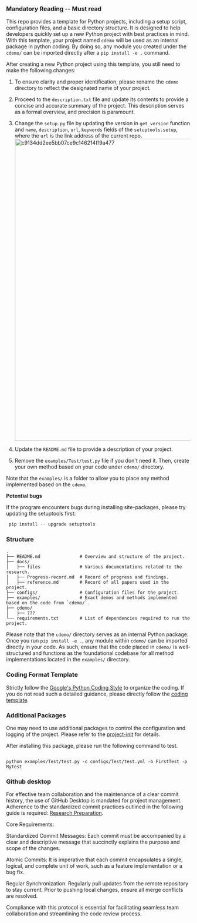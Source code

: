 ### Mandatory Reading -- Must read


This repo provides a template for Python projects, including a setup script, configuration files, and a basic directory structure. It is designed to help developers quickly set up a new Python project with best practices in mind. With this template, your project named `cdemo` will be used as an internal package in python coding. By doing so, any module you created under the `cdemo/` can be imported directly after a `pip install -e .` command.

After creating a new Python project using this template, you still need to make the following changes:

1. To ensure clarity and proper identification, please rename the `cdemo` directory to reflect the designated name of your project.
2. Proceed to the `description.txt` file and update its contents to provide a concise and accurate summary of the project. This description serves as a formal overview, and precision is paramount.
3. Change the `setup.py` file by updating the version in `get_version` function and `name`, `description`, `url`, `keywords` fields of the `setuptools.setup`, where the `url` is the link address of the current repo.<img width="769" height="822" alt="c9134dd2ee5bb07ce9c146214ff9a477" src="https://github.com/user-attachments/assets/187bbd46-52e0-40d4-81bb-5569fd9bcbf7" />

4. Update the `README.md` file to provide a description of your project.   
5. Remove the `examples/Test/test.py` file if you don't need it. Then, create your own method based on your code under `cdemo/` directory.

Note that the `examples/` is a folder to allow you to place any method implemented based on the `cdemo`.


**Potential bugs**

If the program encounters bugs during installing site-packages, please try updating the setuptools first:
```python
 pip install -- upgrade setuptools
```


### Structure

```text
.
├── README.md               # Overview and structure of the project.
├── docs/
│   ├── files               # Various documentations related to the research.
│   ├── Progress-record.md  # Record of progress and findings.
│   ├── reference.md        # Record of all papers used in the project.
├── configs/                # Configuration files for the project.
├── examples/               # Exact demos and methods implemented based on the code from `cdemo/`.
├── cdemo/
│   ├── ???
└── requirements.txt        # List of dependencies required to run the project.
```

Please note that the `cdemo/` directory serves as an internal Python package. Once you run `pip install -e .`, any module within `cdemo/` can be imported directly in your code. As such, ensure that the code placed in `cdemo/` is well-structured and functions as the foundational codebase for all method implementations located in the `examples/` directory.


### Coding Format Template

Strictly follow the [Google's Python Coding Style](https://google.github.io/styleguide/pyguide.html) to organize the coding. If you do not read such a detailed guidance, please directly follow the [coding template](https://sphinxcontrib-napoleon.readthedocs.io/en/latest/example_google.html).


### Additional Packages

One may need to use additional packages to control the configuration and logging of the project. Please refer to the [project-init](https://github.com/AgenticFinLab/project-init) for details.


After installing this package, please run the following command to test.

```console

python examples/Test/test.py -c configs/Test/test.yml -b FirstTest -p MyTest
```


### Github desktop
For effective team collaboration and the maintenance of a clear commit history, the use of GitHub Desktop is mandated for project management. Adherence to the standardized commit practices outlined in the following guide is required: [Research Preparation](https://github.com/AgenticFinLab/group-resource/blob/main/materials/research-preparation.md).

Core Requirements:

Standardized Commit Messages: Each commit must be accompanied by a clear and descriptive message that succinctly explains the purpose and scope of the changes.

Atomic Commits: It is imperative that each commit encapsulates a single, logical, and complete unit of work, such as a feature implementation or a bug fix.

Regular Synchronization: Regularly pull updates from the remote repository to stay current. Prior to pushing local changes, ensure all merge conflicts are resolved.

Compliance with this protocol is essential for facilitating seamless team collaboration and streamlining the code review process.
